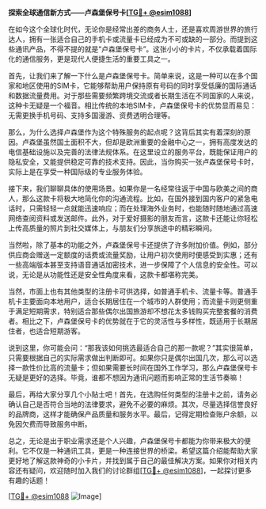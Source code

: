 **探索全球通信新方式——卢森堡保号卡[[TG💪+ @esim1088](https://t.me/s/esim1088)]**

在如今这个全球化时代，无论你是经常出差的商务人士，还是喜欢周游世界的旅行达人，拥有一张适合自己的手机卡或流量卡已经成为不可或缺的一部分。而提到这些通讯产品，不得不提的就是“卢森堡保号卡”。这张小小的卡片，不仅承载着国际化的通信服务，更是现代人便捷生活的重要工具之一。

首先，让我们来了解一下什么是卢森堡保号卡。简单来说，这是一种可以在多个国家和地区使用的SIM卡，它能够帮助用户保持原有号码的同时享受低廉的国际通话和数据流量费用。对于那些需要频繁跨境交流或者长期生活在不同国家的人来说，这种卡无疑是一个福音。相比传统的本地SIM卡，卢森堡保号卡的优势显而易见：无需更换手机号码、支持多国漫游、资费透明合理等。

那么，为什么选择卢森堡作为这个特殊服务的起点呢？这背后其实有着深刻的原因。卢森堡虽然国土面积不大，但却是欧洲重要的金融中心之一，拥有高度发达的电信基础设施以及完善的法律法规体系。在这里设立的服务平台，既能保证用户的隐私安全，又能提供稳定可靠的技术支持。因此，当你购买一张卢森堡保号卡时，实际上是在享受一种国际级的专业服务体验。

接下来，我们聊聊具体的使用场景。如果你是一名经常往返于中国与欧美之间的商人，那么这款卡将极大地简化你的沟通流程。比如，在国外接到国内客户的紧急电话时，只需轻轻一点就能迅速响应；而在处理海外业务时，也能随时随地通过高速网络查阅资料或发送邮件。此外，对于爱好摄影的朋友而言，这款卡还能让你轻松上传高质量的照片到社交媒体上，与朋友们分享旅途中的精彩瞬间。

当然啦，除了基本的功能之外，卢森堡保号卡还提供了许多附加价值。例如，部分供应商会赠送一定额度的话费或流量奖励，让用户初次使用时便感受到实惠；还有一些高端版本甚至支持语音通话加密技术，进一步保障了个人信息的安全性。可以说，无论是从功能性还是安全性角度来看，这款卡都堪称完美。

当然，市面上也有其他类型的注册卡可供选择，如普通手机卡、流量卡等。普通手机卡主要面向本地用户，适合长期居住在一个城市的人群使用；而流量卡则更侧重于满足短期需求，特别适合那些偶尔出国旅游却不想花太多钱购买完整套餐的消费者。相比之下，卢森堡保号卡的优势就在于它的灵活性与多样性，既适用于长期居住者，也适合短期游客。

说到这里，你可能会问：“那我该如何挑选最适合自己的那一款呢？”其实很简单，只需要根据自己的实际需求做出判断即可。如果你只是偶尔出国几次，那么可以选择一款性价比高的流量卡；但如果需要长时间在国外工作学习，那么卢森堡保号卡无疑是更好的选择。毕竟，谁都不想因为通讯问题而影响正常的生活节奏嘛！

最后，再给大家分享几个小贴士吧！首先，在选购任何类型的注册卡之前，请务必确认自己是否符合当地的法律要求，避免不必要的麻烦。其次，尽量选择信誉良好的品牌商，这样才能确保产品质量和服务水平。最后，记得定期检查账户余额，以免因欠费而导致服务中断。

总之，无论是出于职业需求还是个人兴趣，卢森堡保号卡都能为你带来极大的便利。它不仅是一种通讯工具，更是一种连接世界的桥梁。希望这篇介绍能帮助大家更好地了解这款神奇的小卡片，并找到属于自己的最佳解决方案。如果你对相关内容还有疑问，欢迎随时加入我们的讨论群组[[TG💪+ @esim1088](https://t.me/s/esim1088)]，一起探讨更多有趣的话题！

[[TG💪+ @esim1088](https://t.me/s/esim1088) ![Image](https://i.postimg.cc/4NQfJmqS/Snipaste-2025-05-13-00-14-12.png)]